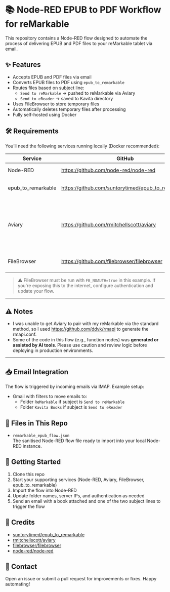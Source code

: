 
# 📚 Node-RED EPUB to PDF Workflow for reMarkable

This repository contains a Node-RED flow designed to automate the process of delivering EPUB and PDF files to your reMarkable tablet via email.

## ✨ Features

- Accepts EPUB and PDF files via email
- Converts EPUB files to PDF using `epub_to_remarkable`
- Routes files based on subject line:
  - `Send to reMarkable` → pushed to reMarkable via Aviary
  - `Send to eReader` → saved to Kavita directory
- Uses FileBrowser to store temporary files
- Automatically deletes temporary files after processing
- Fully self-hosted using Docker

## 🛠 Requirements

You’ll need the following services running locally (Docker recommended):

| Service | GitHub | Port | Notes |
|--------|--------|------|-------|
| Node-RED | https://github.com/node-red/node-red | `1880` | Core automation |
| epub_to_remarkable | https://github.com/suntorytimed/epub_to_remarkable | `5004` | Converts EPUB to PDF |
| Aviary | https://github.com/rmitchellscott/aviary | `8011` | Pushes PDF to reMarkable *(API-generated token used if pairing fails)* |
| FileBrowser | https://github.com/filebrowser/filebrowser | `8087` | Stores and deletes files |

> ⚠️ FileBrowser must be run with `FB_NOAUTH=true` in this example. If you're exposing this to the internet, configure authentication and update your flow.

---

## ⚠ Notes

- I was unable to get Aviary to pair with my reMarkable via the standard method, so I used https://github.com/ddvk/rmapi to generate the rmapi.conf.
- Some of the code in this flow (e.g., function nodes) was **generated or assisted by AI tools**. Please use caution and review logic before deploying in production environments.

---

## 📥 Email Integration

The flow is triggered by incoming emails via IMAP. Example setup:

- Gmail with filters to move emails to:
  - Folder `ReMarkable` if subject is `Send to reMarkable`
  - Folder `Kavita Books` if subject is `Send to eReader`

## 📂 Files in This Repo

- `remarkable_epub_flow.json`  
  The sanitised Node-RED flow file ready to import into your local Node-RED instance.

## 🚀 Getting Started

1. Clone this repo
2. Start your supporting services (Node-RED, Aviary, FileBrowser, epub_to_remarkable)
3. Import the flow into Node-RED
4. Update folder names, server IPs, and authentication as needed
5. Send an email with a book attached and one of the two subject lines to trigger the flow

## 🙌 Credits

- [suntorytimed/epub_to_remarkable](https://github.com/suntorytimed/epub_to_remarkable)
- [rmitchellscott/aviary](https://github.com/rmitchellscott/aviary)
- [filebrowser/filebrowser](https://github.com/filebrowser/filebrowser)
- [node-red/node-red](https://github.com/node-red/node-red)

## 📧 Contact

Open an issue or submit a pull request for improvements or fixes. Happy automating!
